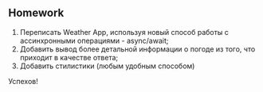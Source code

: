 ##  Homework

1. Переписать Weather App, используя новый способ работы с ассинхронными операциями - async/await;
2. Добавить вывод более детальной информации о погоде из того, что приходит в качестве ответа;
3. Добавить стилистики (любым удобным способом)

Успехов!